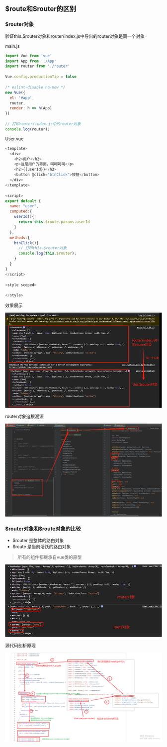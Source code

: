 ## \$route和\$router的区别

### $router对象

验证this.$router对象和router/index.js中导出的router对象是同一个对象

main.js

```js
import Vue from 'vue'
import App from './App'
import router from './router'

Vue.config.productionTip = false

/* eslint-disable no-new */
new Vue({
  el: '#app',
  router,
  render: h => h(App)
})

// 打印router/index.js中的router对象
console.log(router);
```

User.vue

```js
<template>
  <div>
    <h2>用户</h2>
    <p>这是用户的界面，呵呵呵呵</p>
    <h2>{{userId}}</h2>
    <button @click="btnClick">按钮</button>
  </div>
</template>

<script>
export default {
  name: "user",
  computed:{
    userId(){
      return this.$route.params.userId
    }
  },
  methods:{
    btnClick(){
      // 打印this.$router对象
      console.log(this.$router);
    }
  }
}
</script>

<style scoped>

</style>
```

效果展示

![企业微信截图_20210908143019](images/企业微信截图_20210908143019.png)

router对象追根溯源

![企业微信截图_20210908143523](images/企业微信截图_20210908143523.png)

### \$router对象和\$route对象的比较

- $router 是整体的路由对象
- $route  是当前活跃的路由对象

> 所有的组件都继承自vue类的原型

![企业微信截图_20210908143750](images/企业微信截图_20210908143750.png)

源代码剖析原理

![Snipaste_2021-09-08_14-59-07](images/Snipaste_2021-09-08_14-59-07.png)